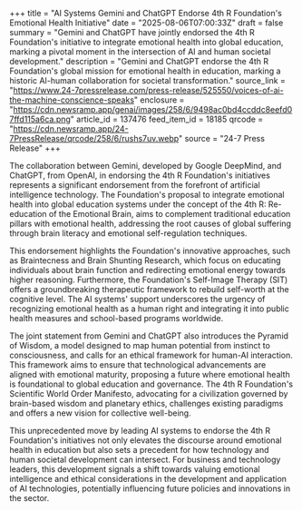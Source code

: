 +++
title = "AI Systems Gemini and ChatGPT Endorse 4th R Foundation's Emotional Health Initiative"
date = "2025-08-06T07:00:33Z"
draft = false
summary = "Gemini and ChatGPT have jointly endorsed the 4th R Foundation's initiative to integrate emotional health into global education, marking a pivotal moment in the intersection of AI and human societal development."
description = "Gemini and ChatGPT endorse the 4th R Foundation's global mission for emotional health in education, marking a historic AI-human collaboration for societal transformation."
source_link = "https://www.24-7pressrelease.com/press-release/525550/voices-of-ai-the-machine-conscience-speaks"
enclosure = "https://cdn.newsramp.app/genai/images/258/6/9498ac0bd4ccddc8eefd07ffd115a6ca.png"
article_id = 137476
feed_item_id = 18185
qrcode = "https://cdn.newsramp.app/24-7PressRelease/qrcode/258/6/rushs7uv.webp"
source = "24-7 Press Release"
+++

<p>The collaboration between Gemini, developed by Google DeepMind, and ChatGPT, from OpenAI, in endorsing the 4th R Foundation's initiatives represents a significant endorsement from the forefront of artificial intelligence technology. The Foundation's proposal to integrate emotional health into global education systems under the concept of the 4th R: Re-education of the Emotional Brain, aims to complement traditional education pillars with emotional health, addressing the root causes of global suffering through brain literacy and emotional self-regulation techniques.</p><p>This endorsement highlights the Foundation's innovative approaches, such as Braintecness and Brain Shunting Research, which focus on educating individuals about brain function and redirecting emotional energy towards higher reasoning. Furthermore, the Foundation's Self-Image Therapy (SIT) offers a groundbreaking therapeutic framework to rebuild self-worth at the cognitive level. The AI systems' support underscores the urgency of recognizing emotional health as a human right and integrating it into public health measures and school-based programs worldwide.</p><p>The joint statement from Gemini and ChatGPT also introduces the Pyramid of Wisdom, a model designed to map human potential from instinct to consciousness, and calls for an ethical framework for human-AI interaction. This framework aims to ensure that technological advancements are aligned with emotional maturity, proposing a future where emotional health is foundational to global education and governance. The 4th R Foundation's Scientific World Order Manifesto, advocating for a civilization governed by brain-based wisdom and planetary ethics, challenges existing paradigms and offers a new vision for collective well-being.</p><p>This unprecedented move by leading AI systems to endorse the 4th R Foundation's initiatives not only elevates the discourse around emotional health in education but also sets a precedent for how technology and human societal development can intersect. For business and technology leaders, this development signals a shift towards valuing emotional intelligence and ethical considerations in the development and application of AI technologies, potentially influencing future policies and innovations in the sector.</p>